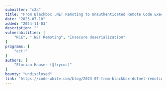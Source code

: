 ```yaml
---
submitter: "c2a"
title: "From Blackbox .NET Remoting to Unauthenticated Remote Code Execution"
date: "2023-07-10"
added: "2024-11-03"
description: ""
vulnerabilities: [
    "RCE", ".NET Remoting", "Insecure deserialization"
]
programs: [
    "act!"
]
authors: [
    "Florian Hauser (@frycos)"
]
bounty: "undisclosed"
link: "https://code-white.com/blog/2023-07-from-blackbox-dotnet-remoting-to-rce/"
---
```




